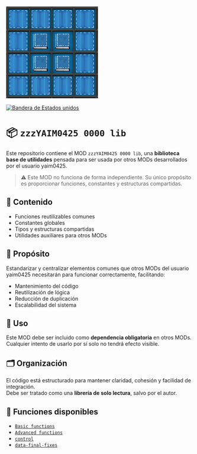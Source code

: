 ![](../../thumbnail.png)

[![Bandera de Estados unidos](https://flagcdn.com/20x15/us.png)](../../README.md)

# 📦 `zzzYAIM0425 0000 lib`

Este repositorio contiene el MOD `zzzYAIM0425 0000 lib`, una **biblioteca base de utilidades** pensada para ser usada por otros MODs desarrollados por el usuario yaim0425.

> ⚠️ Este MOD no funciona de forma independiente. Su único propósito es proporcionar funciones, constantes y estructuras compartidas.

## 🧩 Contenido

- Funciones reutilizables comunes
- Constantes globales
- Tipos y estructuras compartidas
- Utilidades auxiliares para otros MODs

## 🧭 Propósito

Estandarizar y centralizar elementos comunes que otros MODs del usuario yaim0425 necesitarán para funcionar correctamente, facilitando:

- Mantenimiento del código
- Reutilización de lógica
- Reducción de duplicación
- Escalabilidad del sistema

## 📌 Uso

Este MOD debe ser incluido como **dependencia obligatoria** en otros MODs.  
Cualquier intento de usarlo por sí solo no tendrá efecto visible.

## 🗂️ Organización

El código está estructurado para mantener claridad, cohesión y facilidad de integración.  
Debe ser tratado como una **librería de solo lectura**, salvo por el autor.

## 📘 Funciones disponibles

- [`Basic functions`](./Basic%20functions.md)
- [`Advanced functions`](./Advanced%20functions.md)
- [`control`](./control.md)
- [`data-final-fixes`](./data-final-fixes.md)
